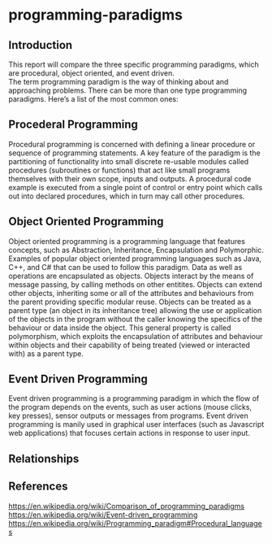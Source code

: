 # programming-paradigms

## Introduction
This report will compare the three specific programming paradigms, which are procedural, object oriented, and event driven.  
The term programming paradigm is the way of thinking about and approaching problems. There can be more than one type programming paradigms. Here’s a list of the most common ones:

## Procederal Programming
Procedural programming is concerned with defining a linear procedure or sequence of programming statements. A key feature of the paradigm is the partitioning of functionality into small discrete re-usable modules called procedures (subroutines or functions) that act like small programs themselves with their own scope, inputs and outputs. A procedural code example is executed from a single point of control or entry point which calls out into declared procedures, which in turn may call other procedures. 

## Object Oriented Programming
Object oriented programming is a programming language that features concepts, such as Abstraction, Inheritance, Encapsulation and Polymorphic. Examples of popular object oriented programming languages such as Java, C++, and C# that can be used to follow this paradigm. Data as well as operations are encapsulated as objects. Objects interact by the means of message passing, by calling methods on other entitites. 
Objects can extend other objects, inheriting some or all of the attributes and behaviours from the parent providing specific modular reuse. Objects can be treated as a parent type (an object in its inheritance tree) allowing the use or application of the objects in the program without the caller knowing the specifics of the behaviour or data inside the object. This general property is called polymorphism, which exploits the encapsulation of attributes and behaviour within objects and their capability of being treated (viewed or interacted with) as a parent type.
## Event Driven Programming
Event driven programming is a programming paradigm in which the flow of the program  depends on the events, such as user actions (mouse clicks, key presses), sensor outputs or messages from programs. Event driven programming is manily used in graphical user interfaces (such as Javascript web applications) that focuses certain actions in response to user input. 
## Relationships

## References
https://en.wikipedia.org/wiki/Comparison_of_programming_paradigms
https://en.wikipedia.org/wiki/Event-driven_programming
https://en.wikipedia.org/wiki/Programming_paradigm#Procedural_languages

